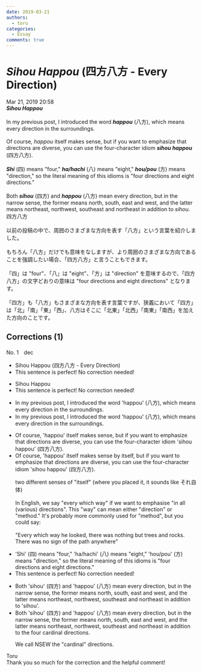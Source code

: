 ```yaml
---
date: 2019-03-21
authors:
  - toru
categories:
  - Essay
comments: true
---
```


# <strong><em>Sihou Happou</strong></em> (四方八方 - Every Direction)
<div class="date">Mar 21, 2019 20:58</div>
<div id="post"><div id="body_show_ori">
<strong><em>Sihou Happou</strong></em><br/><br/>In my previous post, I introduced the word <strong><em>happou</em></strong> (八方), which means every direction in the surroundings.<br/><br/>Of course, <em>happou</em> itself makes sense, but if you want to emphasize that directions are diverse, you can use the four-character idiom <strong><em>sihou happou</em></strong> (四方八方).<br/><br/><strong><em>Shi</em></strong> (四) means "four," <strong><em>ha/hachi</em></strong> (八) means "eight," <strong><em>hou/pou</em></strong> (方) means "direction," so the literal meaning of this idioms is "four directions and eight directions."<br/><br/>Both <strong><em>sihou</em></strong> (四方) and <strong><em>happou</em></strong> (八方) mean every direction, but in the narrow sense, the former means north, south, east and west, and the latter means northeast, northwest, southeast and northeast in addition to <em>sihou</em>.
</div></div>

<!-- more -->

<div id="post_ja"><div id="body_show_mo">
四方八方<br/><br/>以前の投稿の中で、周囲のさまざまな方向を表す「八方」という言葉を紹介しました。<br/><br/>もちろん「八方」だけでも意味をなしますが、より周囲のさまざまな方向であることを強調したい場合、「四方八方」と言うこともできます。<br/><br/>「四」は "four"、「八」は "eight"、「方」は "direction" を意味するので、「四方八方」の文字どおりの意味は "four directions and eight directions" となります。<br/><br/>「四方」も「八方」もさまざまな方向を表す言葉ですが、狭義において「四方」は「北」「南」「東」「西」、八方はそこに「北東」「北西」「南東」「南西」を加えた方向のことです。
</div></div>

## Corrections (1)
<div id="block"><div class="first_name"> No. 1　<span class="just_name">dec</span></div><div id="block2">
<ul class="correction_field">
<li class="incorrect">Sihou Happou (四方八方 - Every Direction)</li>
<li class="corrected perfect">This sentence is perfect! No correction needed!</li>
</ul>
<ul class="correction_field">
<li class="incorrect">Sihou Happou</li>
<li class="corrected perfect">This sentence is perfect! No correction needed!</li>
</ul>
<ul class="correction_field">
<li class="incorrect">In my previous post, I introduced the word 'happou' (八方), which means every direction in the surroundings.</li>
<li class="corrected correct">
In my previous post, I introduced the word 'happou' (八方), which means every direction<span class="f_red"><span class="sline"> in the surroundings</span></span>.
</li>
</ul>
<ul class="correction_field">
<li class="incorrect">Of course, 'happou' itself makes sense, but if you want to emphasize that directions are diverse, you can use the four-character idiom 'sihou happou' (四方八方).</li>
<li class="corrected correct">
Of course, 'happou' <span class="sline"><span class="f_red">itself</span></span> makes sense <span class="f_blue">by itself</span>, but if you want to emphasize that directions are diverse, you can use the four-character idiom 'sihou happou' (四方八方).
<p class="correction_comment">two different senses of "itself" (where you placed it, it sounds like それ自体)<br/><br/>In English, we say "every which way" if we want to emphasise "in all (various) directions". This "way" can mean either "direction" or "method." It's probably more commonly used for "method", but you could say:<br/><br/>"Every which way he looked, there was nothing but trees and rocks. There was no sign of the path anywhere"</p>
</li>
</ul>
<ul class="correction_field">
<li class="incorrect">'Shi' (四) means "four," 'ha/hachi' (八) means "eight," 'hou/pou' (方) means "direction," so the literal meaning of this idioms is "four directions and eight directions."</li>
<li class="corrected perfect">This sentence is perfect! No correction needed!</li>
</ul>
<ul class="correction_field">
<li class="incorrect">Both 'sihou' (四方) and 'happou' (八方) mean every direction, but in the narrow sense, the former means north, south, east and west, and the latter means northeast, northwest, southeast and northeast in addition to 'sihou'.</li>
<li class="corrected correct">
Both 'sihou' (四方) and 'happou' (八方) mean every direction, but in the narrow sense, the former means north, south, east and west, and the latter means northeast, northwest, southeast and northeast in addition <span class="f_blue">to the four cardinal directions</span>.
<p class="correction_comment">We call NSEW the "cardinal" directions.</p>
</li>
</ul>
</div><div class="name"><span class="just_name">Toru</span><br>
Thank you so much for the correction and the helpful comment!
</div>
</div>
